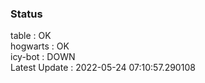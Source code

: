 ### Status


table : OK  
hogwarts : OK  
icy-bot : DOWN  
Latest Update : 2022-05-24 07:10:57.290108
